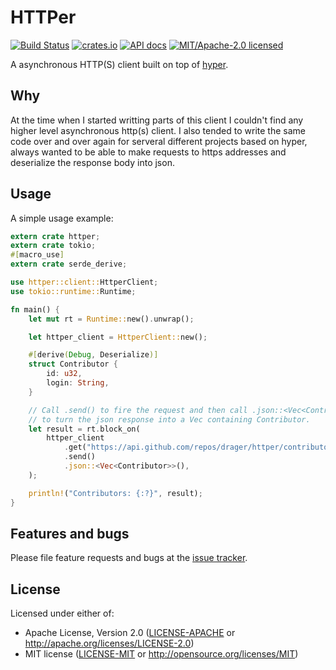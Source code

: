 # HTTPer
[![Build Status](https://travis-ci.org/drager/httper.svg?branch=master)](https://travis-ci.org/drager/httper)
[![crates.io](https://img.shields.io/crates/v/httper.svg)](https://crates.io/crates/httper)
[![API docs](https://docs.rs/httper/badge.svg)](https://docs.rs/httper)
[![MIT/Apache-2.0 licensed](https://img.shields.io/crates/l/httper.svg)](https://github.com/drager/httper/tree/master/README.md#license)

A asynchronous HTTP(S) client built on top of [hyper](https://github.com/hyperium/hyper/).

## Why
At the time when I started writting parts of this client
I couldn't find any higher level asynchronous http(s) client. I also tended to
write the same code over and over again for serveral different projects
based on hyper, always wanted to be able to make requests to https addresses
and deserialize the response body into json.

## Usage

A simple usage example:

```rust
extern crate httper;
extern crate tokio;
#[macro_use]
extern crate serde_derive;

use httper::client::HttperClient;
use tokio::runtime::Runtime;

fn main() {
    let mut rt = Runtime::new().unwrap();

    let httper_client = HttperClient::new();

    #[derive(Debug, Deserialize)]
    struct Contributor {
        id: u32,
        login: String,
    }

    // Call .send() to fire the request and then call .json::<Vec<Contributor>>()
    // to turn the json response into a Vec containing Contributor.
    let result = rt.block_on(
        httper_client
            .get("https://api.github.com/repos/drager/httper/contributors")
            .send()
            .json::<Vec<Contributor>>(),
    );

    println!("Contributors: {:?}", result);
}
```

## Features and bugs

Please file feature requests and bugs at the [issue tracker][tracker].

[tracker]: https://github.com/drager/httper/issues

## License
Licensed under either of:

* Apache License, Version 2.0 ([LICENSE-APACHE](LICENSE-APACHE) or http://apache.org/licenses/LICENSE-2.0)
* MIT license ([LICENSE-MIT](LICENSE-MIT) or http://opensource.org/licenses/MIT)

